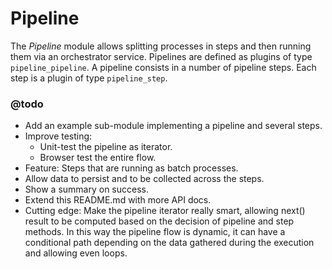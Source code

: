 # Pipeline

The _Pipeline_ module allows splitting processes in steps and then running them
via an orchestrator service. Pipelines are defined as plugins of type
`pipeline_pipeline`. A pipeline consists in a number of pipeline steps. Each
step is a plugin of type `pipeline_step`.


### @todo

* Add an example sub-module implementing a pipeline and several steps.
* Improve testing:
  * Unit-test the pipeline as iterator.
  * Browser test the entire flow.
* Feature: Steps that are running as batch processes.
* Allow data to persist and to be collected across the steps.
* Show a summary on success.
* Extend this README.md with more API docs.
* Cutting edge: Make the pipeline iterator really smart, allowing next() result
  to be computed based on the decision of pipeline and step methods. In this way
  the pipeline flow is dynamic, it can have a conditional path depending on the
  data gathered during the execution and allowing even loops.
